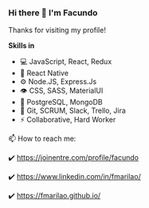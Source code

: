 ### Hi there 👋 I'm Facundo

Thanks for visiting my profile!
<!--
**fmarilao/fmarilao** is a ✨ _special_ ✨ repository because its `README.md` (this file) appears on your GitHub profile.
-->
**Skills in**

- 💻 JavaScript, React, Redux
- 📱 React Native
- ⚙️ Node.JS, Express.Js
- 👁️ CSS, SASS, MaterialUI
- 💽 PostgreSQL, MongoDB
- 💬 Git, SCRUM, Slack, Trello, Jira
- ⚡ Collaborative, Hard Worker




📫 How to reach me:

:heavy_check_mark: https://joinentre.com/profile/facundo

:heavy_check_mark: https://www.linkedin.com/in/fmarilao/

:heavy_check_mark: https://fmarilao.github.io/
